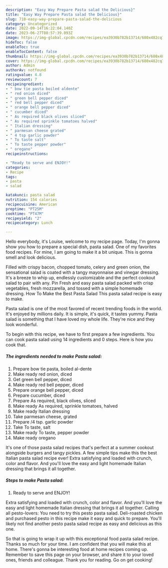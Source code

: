 ```yaml
---
description: "Easy Way Prepare Pasta salad the Delicious}"
title: "Easy Way Prepare Pasta salad the Delicious}"
slug: 710-easy-way-prepare-pasta-salad-the-delicious
category: Uncategorized
date: 2022-09-14T16:22:04.140Z
date: 2023-06-27T08:57:39.093Z
image: https://img-global.cpcdn.com/recipes/ea3930b782b13714/680x482cq70/pasta-salad-recipe-main-photo.jpg
hideToc: false
enableToc: true
enableTocContent: false
thumbnail: https://img-global.cpcdn.com/recipes/ea3930b782b13714/680x482cq70/pasta-salad-recipe-main-photo.jpg
cover: https://img-global.cpcdn.com/recipes/ea3930b782b13714/680x482cq70/pasta-salad-recipe-main-photo.jpg
author: Admin
authorAv: notfound
ratingvalue: 4.8
reviewcount: 7
recipeingredient:
- " bow tie pasta boiled aldente"
- " red onion diced"
- " green bell pepper diced"
- " red bell pepper diced"
- " orange bell pepper diced"
- " cucumber diced"
- " As required black olives sliced"
- " As required sprinkle tomatoes halved"
- " Italian dressing"
- " parmesan cheese grated"
- " 4 tsp garlic powder"
- " To taste salt"
- " To taste pepper powder"
- " oregano"
recipeinstructions:

- "Ready to serve and ENJOY!"
categories:
- Recipe
tags:
- pasta
- salad

katakunci: pasta salad 
nutrition: 154 calories
recipecuisine: American
preptime: "PT25M"
cooktime: "PT47M"
recipeyield: "2"
recipecategory: Lunch

---
```



Hello everybody, it's Louise, welcome to my recipe page. Today, I'm gonna show you how to prepare a special dish, pasta salad. One of my favorites food recipes. For mine, I am going to make it a bit unique. This is gonna smell and look delicious.

Filled with crispy bacon, chopped tomato, celery and green onion, the sensational salad is coated with a tangy mayonnaise and vinegar dressing. It&#39;s a breeze to whip up, endlessly customizable and the perfect cookout salad to pair with any. Pin Fresh and easy pasta salad packed with crisp vegetables, fresh mozzarella, and tossed with a simple homemade dressing. How To Make the Best Pasta Salad This pasta salad recipe is easy to make.

Pasta salad is one of the most favored of recent trending foods in the world. It's enjoyed by millions daily. It is simple, it's quick, it tastes yummy. Pasta salad is something that I have loved my whole life. They're nice and they look wonderful.


To begin with this recipe, we have to first prepare a few ingredients. You can cook pasta salad using 14 ingredients and 0 steps. Here is how you cook that.

<!--inarticleads1-->

##### The ingredients needed to make Pasta salad:

1. Prepare  bow tie pasta, boiled al-dente
1. Make ready  red onion, diced
1. Get  green bell pepper, diced
1. Make ready  red bell pepper, diced
1. Prepare  orange bell pepper, diced
1. Prepare  cucumber, diced
1. Prepare  As required, black olives, sliced
1. Make ready  As required, sprinkle tomatoes, halved
1. Make ready  Italian dressing
1. Take  parmesan cheese, grated
1. Prepare  /4 tsp. garlic powder
1. Take  To taste, salt
1. Make ready  To taste, pepper powder
1. Make ready  oregano


It&#39;s one of those pasta salad recipes that&#39;s perfect at a summer cookout alongside burgers and tangy pickles. A few simple tips make this the best Italian pasta salad recipe ever! Extra satisfying and loaded with crunch, color and flavor. And you&#39;ll love the easy and light homemade Italian dressing that brings it all together. 

<!--inarticleads2-->

##### Steps to make Pasta salad:


1. Ready to serve and ENJOY!

Extra satisfying and loaded with crunch, color and flavor. And you&#39;ll love the easy and light homemade Italian dressing that brings it all together. Calling all pesto-lovers: You need to try this pesto pasta salad. Deli-roasted chicken and purchased pesto in this recipe make it easy and quick to prepare. You&#39;ll likely not find another pesto pasta salad recipe as easy and delicious as this one. 

So that is going to wrap it up with this exceptional food pasta salad recipe. Thanks so much for your time. I am confident that you will make this at home. There's gonna be interesting food at home recipes coming up. Remember to save this page on your browser, and share it to your loved ones, friends and colleague. Thank you for reading. Go on get cooking!
